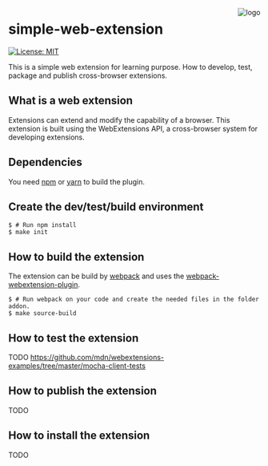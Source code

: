 [<img align="right" alt="logo" src="">](https://github.com/jloehel/simple-web-extension)
# simple-web-extension

[![License: MIT](https://img.shields.io/badge/License-MIT-yellow.svg)](https://opensource.org/licenses/MIT)

This is a simple web extension for learning purpose. How to develop, test, package and publish cross-browser extensions.

## What is a web extension
Extensions can extend and modify the capability of a browser. This extension is built using the WebExtensions API, a cross-browser system for developing extensions.

## Dependencies
You need [npm](https://www.npmjs.com/) or [yarn](https://yarnpkg.com/en/) to build the plugin.

## Create the dev/test/build environment

    $ # Run npm install
    $ make init

## How to build the extension
The extension can be build by [webpack](https://webpack.js.org) and uses the
[webpack-webextension-plugin](https://github.com/webextension-toolbox/webpack-webextension-plugin).

    $ # Run webpack on your code and create the needed files in the folder addon.
    $ make source-build

## How to test the extension
TODO
https://github.com/mdn/webextensions-examples/tree/master/mocha-client-tests


## How to publish the extension
TODO


## How to install the extension
TODO
